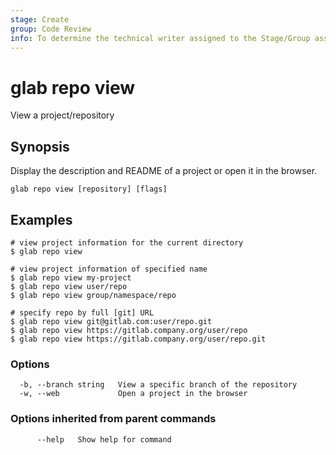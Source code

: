 ```yaml
---
stage: Create
group: Code Review
info: To determine the technical writer assigned to the Stage/Group associated with this page, see https://about.gitlab.com/handbook/product/ux/technical-writing/#assignments
---
```


<!--
This documentation is auto generated by a script.
Please do not edit this file directly, check cmd/gen-docs/docs.go.
-->

# glab repo view

View a project/repository

## Synopsis

Display the description and README of a project or open it in the browser.

```plaintext
glab repo view [repository] [flags]
```

## Examples

```plaintext
# view project information for the current directory
$ glab repo view

# view project information of specified name
$ glab repo view my-project
$ glab repo view user/repo
$ glab repo view group/namespace/repo

# specify repo by full [git] URL
$ glab repo view git@gitlab.com:user/repo.git
$ glab repo view https://gitlab.company.org/user/repo
$ glab repo view https://gitlab.company.org/user/repo.git

```

### Options

```plaintext
  -b, --branch string   View a specific branch of the repository
  -w, --web             Open a project in the browser
```

### Options inherited from parent commands

```plaintext
      --help   Show help for command
```

